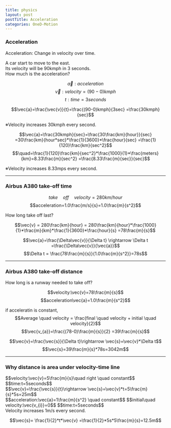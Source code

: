 ```yaml
---
title: physics
layout: post
postTitle: Acceleration 
categories: OneD-Motion
---
```


### Acceleration

Acceleration: Change in velocity over time.

<div class="panel">
A car start to move to the east.<br>
Its velocity will be 90kmph in 3 seconds.<br>
How much is the acceleration?
</div>

$$\vec{a}:acceleration$$
$$\vec{v}:velocity=(90-0)kmph$$
$$t:time=3seconds$$

$$\vec{a}=\frac{\vec{v}}{t}=\frac{(90-0)kmph}{3sec}
=\frac{30kmph}{sec}$$

※Velocity increases 30kmph every second.

$$\vec{a}=\frac{30kmph}{sec}=\frac{30\frac{km}{hour}}{sec}
=30\frac{km}{hour*sec}*\frac{1}{3600}*\frac{hour}{sec}
=\frac{1}{120}\frac{km}{sec^2}$$
$$\quad=\frac{1}{120}\frac{km}{sec^2}*\frac{1000}{1}*\frac{meters}{km}=8.33\frac{m}{sec^2}
=\frac{8.33\frac{m}{sec}}{sec}$$

※Velocity increases 8.33mps every second.

<div id="svg01"></div>

-------

### Airbus A380 take-off time

$$take \quad off \quad velocity=280 km/hour$$
$$acceleration=1.0\frac{m/s}{s}=1.0\frac{m}{s^2}$$ 

<div class="panel">
  How long take off last?
</div>

$$\vec{v} = 280\frac{km}{hour} 
= 280\frac{km}{hour}*\frac{1000}{1}*\frac{m}{km}*\frac{1}{3600}*\frac{hour}{s}
=78\frac{m}{s}$$

$$\vec{a}=\frac{\Delta\vec{v}}{\Delta t} \rightarrow 
\Delta t =\frac{\Delta\vec{v}}{\vec{a}}$$
$$\Delta t = \frac{78\frac{m}{s}}{1.0\frac{m}{s^2}}=78s$$

-------

### Airbus A380 take-off distance

<div class="panel">
  How long is a runway needed to take off?
</div>

$$velocity:\vec{v}=78\frac{m}{s}$$
$$acceleration\vec{a}=1.0\frac{m}{s^2}$$ 

if acceleratin is constant,
$$Average \quad velocity 
= \frac{final \quad velocity + initial \quad velocity}{2}$$
$$\vec{v_{a}}=\frac{(78-0)\frac{m}{s}}{2}
=39\frac{m}{s}$$

$$\vec{v}=\frac{\vec{s}}{\Delta t}\rightarrow
\vec{s}=\vec{v}*\Delta t$$
$$\vec{s}=39\frac{m}{s}*78s=3042m$$

--------

### Why distance is area under velocity-time line
 
<div class="panel">
  $$velocity:\vec{v}=5\frac{m}{s}\quad right \quad constant$$
  $$time:t=5seconds$$
</div>
$$\vec{v}=\frac{\vec{s}}{t}\rightarrow
\vec{s}=\vec{v}*t=5\frac{m}{s}*5s=25m$$
<div id="svg02"></div>

<div class="panel">
  $$acceleration:\vec{a}=1\frac{m}{s^2} \quad constant$$
  $$initial\quad velocity:\vec{v_{i}}=0$$
  $$time:t=5seconds$$
</div>
Velocity increases 1m/s every second.

$$\vec{s}= \frac{1}{2}*t*\vec{v}
=\frac{1}{2}*5s*5\frac{m}{s}=12.5m$$

<div id="svg03"></div>

<script type="text/javascript" src="http://cdn.mathjax.org/mathjax/latest/MathJax.js?config=TeX-AMS-MML_HTMLorMML"></script>
<script src="http://d3js.org/d3.v3.min.js" charset="utf-8"></script>
<script>
  
  var pi = Math.PI;
  var height = 400;
  var width = 400;

  var svg01 = d3.select("#svg01")
                .append("svg")
                .attr("height",height)
                .attr("width",width);

  var arcs = [
    {"innerRadius":120,"outerRadius":180,"start":-90,"end":90,"c":"blue"},
    {"innerRadius":80,"outerRadius":115,"start":-90,"end":-45,"c":"yellow"},
    {"innerRadius":80,"outerRadius":115,"start":-45,"end":0,"c":"brown"},
    {"innerRadius":80,"outerRadius":115,"start":0,"end":45,"c":"red"}   ]

  var arc = d3.svg.arc()
      .innerRadius(function(d){return d.innerRadius})
      .outerRadius(function(d) {return d.outerRadius})
      .startAngle(function(d){return d.start * (pi/180);}) //converting from degs to radians
      .endAngle(function(d) { return d.end * (pi/180);});                               

 svg01.selectAll("path")
    .data(arcs)
    .enter()
    .append("path")
    .attr("d", arc)
    .attr("transform", "translate(200,300)")
    .attr("id",function(d,i){return "spd"+i;})
    .attr("stroke",function(d){return d.c;})
    .attr("stroke-width", 2)
    .attr("fill",function(d,i){return d.c;});


  /* texts */    
  var textData = [
        {"x":160,"y":330,"text":"Speed Meter"},
        {"x":180,"y":270,"text":"kmph"} ];    
  
  svg01.selectAll("text")
      .data(textData)
      .enter()
      .append("text")
      .attr("x",function(d){return d.x})
      .attr("y",function(d){return d.y})
      .text(function(d){return d.text})
      .attr("stroke","#fff")
      .attr("font-size","16px")
      .style("fill","white");        

  /* speeds */
  var step = pi/12;    
  var speeds = [0,1,2,3,4,5,6,7,8,9,10,11,12];    
  
  svg01.selectAll(".speed")
      .data(speeds)
      .enter()
      .append("text")
      .attr("class","speed")
      .attr("transform", "translate(200,300)")
      .attr("x",function(d,i){
        var x1= -Math.cos(d*step)*150;
        return d>9?(x1-10):x1; })
      .attr("y",function(d,i){return -Math.sin(d*step)*150;})
      .text(function(d){return d*10})
      .attr("stroke","#red")
      .attr("font-size","16px")
      .style("fill","gold");        

/**
*/

var curve02Data = [];
for (var i = 0; i <= 5; i++) {
  curve02Data.push(i);
};
var svg02 = d3.select("#svg02")
                .append("svg")
                .attr("height",height)
                .attr("width",width);

/* 軸 */
var scale02X = d3.scale.linear()
                .domain([0,7])
                .range([50,350]);
var scale02Y = d3.scale.linear()
                .domain([0,7])
                .range([350,0]);

var xAxis02 = d3.svg.axis()
                  .scale(scale02X)
                  .tickValues([0, 1, 2, 3, 4, 5, 6])
                  .tickPadding(5)
                  .tickFormat(d3.format("d"));

var xAxis02Group = svg02.append("g")
                      .attr("transform","translate(0,"+ scale02Y(0)+")")
                      .attr("stroke","white")
                      .call(xAxis02);   

var yAxis02 = d3.svg.axis()
                  .scale(scale02Y)
                  .orient(["left"])
                  .tickPadding(0)
                  .tickValues([0, 1, 2, 3, 4, 5, 6]);

var yAxis02Group = svg02.append("g")
.attr("transform","translate(" + scale02X(0) + ",0)")
                      .attr("stroke","white")
                      .call(yAxis02);                                              
var area02 = d3.svg.area()
        .x(function(d,i) { return scale02X(d);})
        .y0(function(d,i) { return scale02Y(0);})
        .y1(function(d,i) { return scale02Y(5);});
    svg02.append("path")
        .attr("d", area02(curve02Data))
        .attr("fill", "blue");

  /* texts */    
  var text02Data = [
        {"x":-0.5,"y":6.5,"text":"V(m/s)"},
        {"x":6.7,"y":-0.5,"text":"t(sec)"},
        {"x":1.5,"y":3,"text":"displacement"} ];    
  
  svg02.selectAll(".text02")
      .data(text02Data)
      .enter()
      .append("text")
      .attr("class","text02")
      .attr("x",function(d){return scale02X(d.x)})
      .attr("y",function(d){return scale02Y(d.y)})
      .text(function(d){return d.text})
      .attr("stroke","#fff")
      .attr("font-size","16px")
      .style("fill","white");        

/**
*/

var curve03Data = [];
for (var i = 0; i <= 5; i++) {
  curve03Data.push(i);
};
var svg03 = d3.select("#svg03")
                .append("svg")
                .attr("height",height)
                .attr("width",width);

/* 軸 */
var scale03X = d3.scale.linear()
                .domain([0,7])
                .range([50,350]);
var scale03Y = d3.scale.linear()
                .domain([0,7])
                .range([350,0]);

var xAxis03 = d3.svg.axis()
                  .scale(scale03X)
                  .tickValues([0, 1, 2, 3, 4, 5, 6])
                  .tickPadding(5)
                  .tickFormat(d3.format("d"));

var xAxis03Group = svg03.append("g")
                      .attr("transform","translate(0,"+ scale03Y(0)+")")
                      .attr("stroke","white")
                      .call(xAxis03);   

var yAxis03 = d3.svg.axis()
                  .scale(scale03Y)
                  .orient(["left"])
                  .tickPadding(0)
                  .tickValues([0, 1, 2, 3, 4, 5, 6]);

var yAxis03Group = svg03.append("g")
.attr("transform","translate(" + scale03X(0) + ",0)")
                      .attr("stroke","white")
                      .call(yAxis03);                                              
var area03 = d3.svg.area()
        .x(function(d,i) { return scale03X(d);})
        .y0(function(d,i) { return scale03Y(0);})
        .y1(function(d,i) { return scale03Y(d);});
    svg03.append("path")
        .attr("d", area03(curve03Data))
        .attr("fill", "blue");

  /* texts */    
  var text03Data = [
        {"x":-0.5,"y":6.5,"text":"V(m/s)"},
        {"x":6.7,"y":-0.5,"text":"t(sec)"},
        {"x":2,"y":1,"text":"displacement"},
        {"x":6.5,"y":6,"text":"v=a*t"} ];    
  
  svg03.selectAll(".text03")
      .data(text03Data)
      .enter()
      .append("text")
      .attr("class","text03")
      .attr("x",function(d){return scale03X(d.x)})
      .attr("y",function(d){return scale03Y(d.y)})
      .text(function(d){return d.text})
      .attr("stroke","#fff")
      .attr("font-size","16px")
      .style("fill","white");   

  svg03.append("line")
    .attr("x1",function(){return scale03X(0);})
    .attr("y1",function(){return scale03Y(0);})
    .attr("x2",function(){return scale03X(6);})
    .attr("y2",function(){return scale03Y(6);})
    .attr("stroke","#fff");
  svg03.append("line")
    .attr("x1",function(){return scale03X(0);})
    .attr("y1",function(){return scale03Y(5);})
    .attr("x2",function(){return scale03X(5);})
    .attr("y2",function(){return scale03Y(5);})
    .attr("stroke","#fff");


</script>
